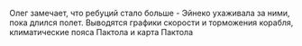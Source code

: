 Олег замечает, что ребуций стало больше - Эйнеко ухаживала за ними, пока длился полет. Выводятся графики скорости и торможения корабля, климатические пояса Пактола и карта Пактола